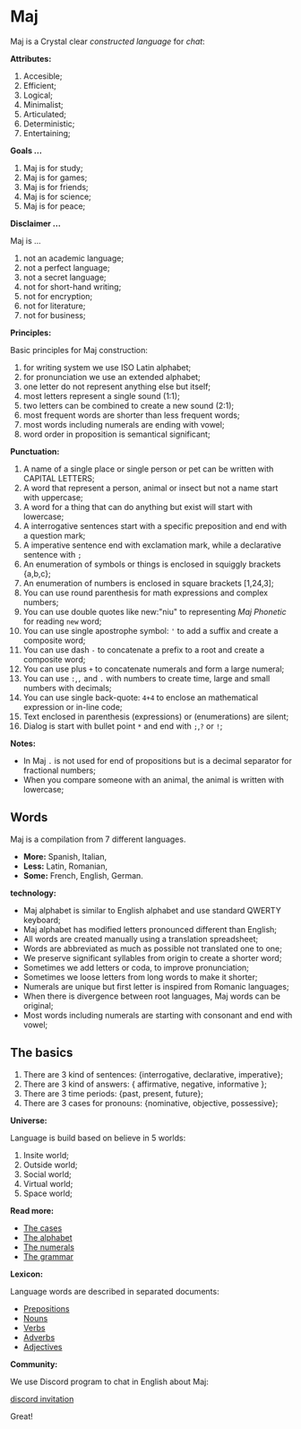# Maj

Maj is a Crystal clear _constructed language_ for _chat_:

**Attributes:**

1. Accesible;
2. Efficient;
3. Logical;
4. Minimalist;
5. Articulated;
6. Deterministic;
7. Entertaining;

**Goals ...**

1. Maj is for study;
2. Maj is for games;
3. Maj is for friends;
4. Maj is for science;
5. Maj is for peace;

**Disclaimer ...**

Maj is ...

1. not an academic language;
1. not a perfect language;
1. not a secret language;
1. not for short-hand writing;
1. not for encryption;
1. not for literature;
1. not for business;

**Principles:**

Basic principles for Maj construction:

1. for writing system we use ISO Latin alphabet;
1. for pronunciation we use an extended alphabet;
1. one letter do not represent anything else but itself;
1. most letters represent a single sound (1:1);
1. two letters can be combined to create a new sound (2:1);
1. most frequent words are shorter than less frequent words;
1. most words including numerals are ending with vowel;
1. word order in proposition is semantical significant;


**Punctuation:**

1. A name of a single place or single person or pet can be written with CAPITAL LETTERS;
1. A word that represent a person, animal or insect but not a name start with uppercase;
1. A word for a thing that can do anything but exist will start with lowercase;
1. A interrogative sentences start with a specific preposition and end with a question mark;
1. A imperative sentence end with exclamation mark, while a declarative sentence with `;`
1. An enumeration of symbols or things is enclosed in squiggly brackets {a,b,c};
1. An enumeration of numbers is enclosed in square brackets [1,24,3];
1. You can use round parenthesis for math expressions and complex numbers;
1. You can use double quotes like new:"niu" to representing _Maj Phonetic_ for reading `new` word;
1. You can use single apostrophe symbol: `'` to add a suffix and create a composite word;
1. You can use dash `-` to concatenate a prefix to a root and create a composite word;
1. You can use plus `+` to concatenate numerals and form a large numeral;
1. You can use `:`,`,` and `.` with numbers to create time, large and small numbers with decimals;
1. You can use single back-quote: `4+4` to enclose an mathematical expression or in-line code;
1. Text enclosed in parenthesis (expressions) or (enumerations) are silent;
1. Dialog is start with bullet point `*` and end with `;`,`?` or `!`;

**Notes:**
* In Maj `.` is not used for end of propositions but is a decimal separator for fractional numbers;
* When you compare someone with an animal, the animal is written with lowercase;

## Words

Maj is a compilation from 7 different languages.

* **More:** Spanish, Italian, 
* **Less:** Latin, Romanian, 
* **Some:** French, English, German.

**technology:**

* Maj alphabet is similar to English alphabet and use standard QWERTY keyboard;
* Maj alphabet has modified letters pronounced different than English;
* All words are created manually using a translation spreadsheet;
* Words are abbreviated as much as possible not translated one to one;
* We preserve significant syllables from origin to create a shorter word;
* Sometimes we add letters or coda, to improve pronunciation;
* Sometimes we loose letters from long words to make it shorter;
* Numerals are unique but first letter is inspired from Romanic languages;
* When there is divergence between root languages, Maj words can be original;
* Most words including numerals are starting with consonant and end with vowel;

## The basics

1. There are 3 kind of sentences: {interrogative, declarative, imperative};
1. There are 3 kind of answers: { affirmative, negative, informative };
1. There are 3 time periods: {past, present, future};
1. There are 3 cases for pronouns: {nominative, objective, possessive};

**Universe:**

Language is build based on believe in 5 worlds:

1. Insite world; 
1. Outside world;
1. Social world;
1. Virtual world;
1. Space world;

**Read more:** 

* [The cases](case.md)
* [The alphabet](alphabet.md)
* [The numerals](numerals.md)
* [The grammar](basic.md)

**Lexicon:**

Language words are described in separated documents:

* [Prepositions](preposition.md)
* [Nouns](nouns.md)
* [Verbs](verbs.md)
* [Adverbs](adverbs.md)
* [Adjectives](adjectives.md)

**Community:**

We use Discord program to chat in English about Maj: 

[discord invitation](https://discord.gg/SRX3tse)

Great!
